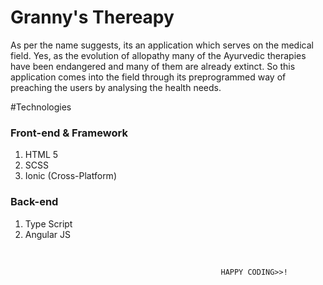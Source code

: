 # Granny's Thereapy

As per the name suggests, its an application which serves on the medical field. Yes, as the evolution of allopathy many of the Ayurvedic therapies have been endangered and many of them are already extinct. So this application comes into the field through its preprogrammed way of preaching the users by analysing the health needs.

#Technologies
<h3>Front-end & Framework<br></h3>

1. HTML 5 <br>
2. SCSS<br>
3. Ionic (Cross-Platform) <br>

<h3>Back-end<br></h3>

1. Type Script <br>
2. Angular JS<br>
 <br>
                                
                                                   HAPPY CODING>>!
